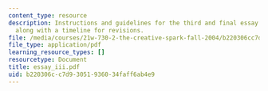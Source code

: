 ```yaml
---
content_type: resource
description: Instructions and guidelines for the third and final essay assignment,
  along with a timeline for revisions.
file: /media/courses/21w-730-2-the-creative-spark-fall-2004/b220306cc7d93051936034faff6ab4e9_essay_iii.pdf
file_type: application/pdf
learning_resource_types: []
resourcetype: Document
title: essay_iii.pdf
uid: b220306c-c7d9-3051-9360-34faff6ab4e9
---
```

